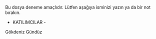 Bu dosya deneme amaçlıdır. Lütfen aşağıya isminizi yazın ya da bir not bırakın.

- KATILIMCILAR - 

Gökdeniz Gündüz
